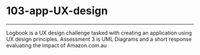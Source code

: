 # 103-app-UX-design
---
Logbook is a UX design challenge tasked with creating an application using UX design principles.
Assessment 3 is UML Diagrams and a short response evaluating the impact of Amazon.com.au
